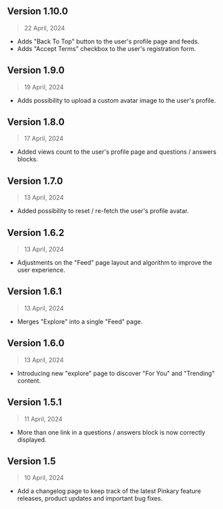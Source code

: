 ## Version 1.10.0
> 22 April, 2024

- Adds "Back To Top" button to the user's profile page and feeds.
- Adds "Accept Terms" checkbox to the user's registration form.

## Version 1.9.0
> 19 April, 2024

- Adds possibility to upload a custom avatar image to the user's profile.

## Version 1.8.0
> 17 April, 2024

- Added views count to the user's profile page and questions / answers blocks.

## Version 1.7.0
> 13 April, 2024

- Added possibility to reset / re-fetch the user's profile avatar.

## Version 1.6.2
> 13 April, 2024

- Adjustments on the "Feed" page layout and algorithm to improve the user experience.

## Version 1.6.1
> 13 April, 2024

- Merges "Explore" into a single "Feed" page.

## Version 1.6.0
> 13 April, 2024

- Introducing new "explore" page to discover "For You" and "Trending" content.

## Version 1.5.1
> 11 April, 2024

- More than one link in a questions / answers block is now correctly displayed.

## Version 1.5
> 10 April, 2024

- Add a changelog page to keep track of the latest Pinkary feature releases, product updates and important bug fixes.
